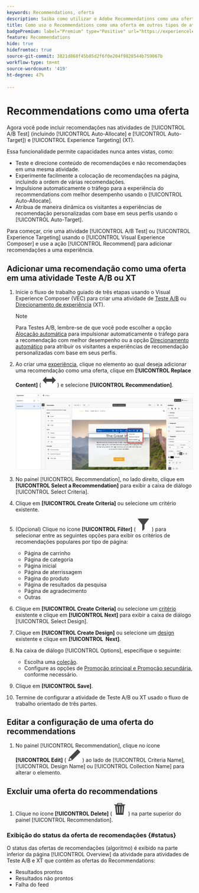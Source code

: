 ```yaml
---
keywords: Recommendations, oferta
description: Saiba como utilizar o Adobe Recommendations como uma oferta em atividades de Testes A/B (incluindo Alocação automática e Direcionamento automático) e Direcionamento de experiência (XT)
title: Como uso o Recommendations como uma oferta em outros tipos de atividade?
badgePremium: label="Premium" type="Positive" url="https://experienceleague.adobe.com/docs/target/using/introduction/intro.html?lang=pt-BR#premium newtab=true" tooltip="Consulte o que está incluído no Target Premium."
feature: Recommendations
hide: true
hidefromtoc: true
source-git-commit: 3821d868f45b85d2f6f0e204f9828544b759067b
workflow-type: tm+mt
source-wordcount: '419'
ht-degree: 47%

---
```


# Recommendations como uma oferta

Agora você pode incluir recomendações nas atividades de [!UICONTROL A/B Test] (incluindo [!UICONTROL Auto-Allocate] e [!UICONTROL Auto-Target]) e [!UICONTROL Experience Targeting] (XT).

Essa funcionalidade permite capacidades nunca antes vistas, como:

* Teste e direcione conteúdo de recomendações e não recomendações em uma mesma atividade.
* Experimente facilmente a colocação de recomendações na página, incluindo a ordem de várias recomendações.
* Impulsione automaticamente o tráfego para a experiência do recommendations com melhor desempenho usando o [!UICONTROL Auto-Allocate].
* Atribua de maneira dinâmica os visitantes a experiências de recomendação personalizadas com base em seus perfis usando o [!UICONTROL Auto-Target].

Para começar, crie uma atividade [!UICONTROL A/B Test] ou [!UICONTROL Experience Targeting] usando o [!UICONTROL Visual Experience Composer] e use a ação [!UICONTROL Recommend] para adicionar recomendações a uma experiência.

## Adicionar uma recomendação como uma oferta em uma atividade Teste A/B ou XT

1. Inicie o fluxo de trabalho guiado de três etapas usando o Visual Experience Composer (VEC) para criar uma atividade de [Teste A/B](/help/main/c-activities/t-test-ab/t-test-create-ab/test-create-ab.md) ou [Direcionamento de experiência](/help/main/c-activities/t-experience-target/t-xt-create/xt-create.md) (XT).

   >[!NOTE]
   >
   >Para Testes A/B, lembre-se de que você pode escolher a opção [Alocação automática](/help/main/c-activities/automated-traffic-allocation/automated-traffic-allocation.md) para impulsionar automaticamente o tráfego para a recomendação com melhor desempenho ou a opção [Direcionamento automático](/help/main/c-activities/auto-target/auto-target-to-optimize.md) para atribuir os visitantes a experiências de recomendação personalizadas com base em seus perfis.

1. Ao criar uma [experiência](/help/main/c-experiences/c-visual-experience-composer/viztarget-options.md), clique no elemento ao qual deseja adicionar uma recomendação como uma oferta, clique em **[!UICONTROL Replace Content]** ( ![Ícone Substituir Conteúdo](/help/main/assets/icons/Switch.svg) ) e selecione **[!UICONTROL Recommendation]**.

   ![Inserir recomendação como uma oferta](/help/main/c-recommendations/t-create-recs-activity/assets/recs-as-offer.png)

1. No painel [!UICONTROL Recommendation], no lado direito, clique em **[!UICONTROL Select a Recommendation]** para exibir a caixa de diálogo [!UICONTROL Select Criteria].

1. Clique em **[!UICONTROL Create Criteria]** ou selecione um critério existente.

1. (Opcional) Clique no ícone **[!UICONTROL Filter]** ( ![Ícone de filtro](/help/main/assets/icons/Filter.svg) ) para selecionar entre as seguintes opções para exibir os critérios de recomendações populares por tipo de página:

   * Página de carrinho
   * Página de categoria
   * Página inicial
   * Página de aterrissagem
   * Página do produto
   * Página de resultados da pesquisa
   * Página de agradecimento
   * Outras

1. Clique em **[!UICONTROL Create Criteria]** ou selecione um [critério](/help/main/c-recommendations/c-algorithms/algorithms.md) existente e clique em **[!UICONTROL Next]** para exibir a caixa de diálogo [!UICONTROL Select Design].

1. Clique em **[!UICONTROL Create Design]** ou selecione um [design](/help/main/c-recommendations/c-design-overview/design-overview.md) existente e clique em **[!UICONTROL &#x200B; Next]**.

1. Na caixa de diálogo [!UICONTROL Options], especifique o seguinte:

   * Escolha uma [coleção](/help/main/c-recommendations/c-products/collections.md).
   * Configure as opções de [Promoção principal e Promoção secundária](/help/main/c-recommendations/t-create-recs-activity/adding-promotions.md), conforme necessário.

1. Clique em **[!UICONTROL Save]**.
1. Termine de configurar a atividade de Teste A/B ou XT usado o fluxo de trabalho orientado de três partes.

## Editar a configuração de uma oferta do recommendations

1. No painel [!UICONTROL Recommendation], clique no ícone **[!UICONTROL Edit]** ( ![Ícone Editar](/help/main/assets/icons/Edit.svg) ) ao lado de [!UICONTROL Criteria Name], [!UICONTROL Design Name] ou [!UICONTROL Collection Name] para alterar o elemento.

## Excluir uma oferta do recommendations

1. Clique no ícone **[!UICONTROL Delete]** ( ![Ícone Excluir](/help/main/assets/icons/Delete.svg) ) na parte superior do painel [!UICONTROL Recommendation].

### Exibição do status da oferta de recomendações {#status}

O status das ofertas de recomendações (algoritmo) é exibido na parte inferior da página [!UICONTROL Overview] da atividade para atividades de Teste A/B e XT que contêm as ofertas do Recommendations:

* Resultados prontos
* Resultados não prontos
* Falha do feed
